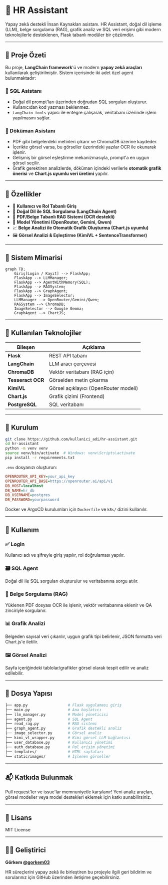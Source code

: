 # 🤖 HR Assistant

Yapay zekâ destekli İnsan Kaynakları asistanı. HR Assistant, doğal dil işleme (LLM), belge sorgulama (RAG), grafik analiz ve SQL veri erişimi gibi modern teknolojilerle desteklenen, Flask tabanlı modüler bir çözümdür.

---

## 📌 Proje Özeti

Bu proje, **LangChain framework**'ü ve modern **yapay zekâ araçları** kullanılarak geliştirilmiştir. Sistem içerisinde iki adet özel agent bulunmaktadır:

### 🧠 SQL Asistanı
- Doğal dil prompt'ları üzerinden doğrudan SQL sorguları oluşturur.
- Kullanıcıdan kod yazması beklenmez.
- `LangChain tools` yapısı ile entegre çalışarak, veritabanı üzerinde işlem yapılmasını sağlar.

### 📄 Döküman Asistanı
- PDF gibi belgelerdeki metinleri çıkarır ve ChromaDB üzerine kaydeder.
- İçerikte görsel varsa, bu görseller üzerindeki yazılar OCR ile okunarak işlenir.
- Gelişmiş bir görsel eşleştirme mekanizmasıyla, prompt'a en uygun görsel seçilir.
- Grafik gerektiren analizlerde, döküman içindeki verilerle **otomatik grafik önerisi** ve **Chart.js uyumlu veri üretimi** yapılır.

---

## 🚀 Özellikler

- 🔐 **Kullanıcı ve Rol Tabanlı Giriş**
- 💬 **Doğal Dil ile SQL Sorgulama (LangChain Agent)**
- 📄 **PDF/Belge Tabanlı RAG Sistemi (OCR destekli)**
- 🧠 **Model Yönetimi (OpenRouter, Gemini, Qwen)**
- 📈 **Belge Analizi ile Otomatik Grafik Oluşturma (Chart.js uyumlu)**
- 🖼️ **Görsel Analizi & Eşleştirme (KimiVL + SentenceTransformer)**

---

## 🧱 Sistem Mimarisi

```mermaid
graph TD;
    Giriş[Login / Kayıt] --> FlaskApp;
    FlaskApp --> LLMManager;
    FlaskApp --> AgentWithMemory(SQL);
    FlaskApp --> RAGSystem;
    FlaskApp --> GraphAgent;
    FlaskApp --> ImageSelector;
    LLMManager --> OpenRouter/Gemini/Qwen;
    RAGSystem --> ChromaDB;
    ImageSelector --> Google Gemma;
    GraphAgent --> ChartJS;
```

---

## 🧰 Kullanılan Teknolojiler

| Bileşen | Açıklama |
|--------|----------|
| **Flask** | REST API tabanı |
| **LangChain** | LLM aracı çerçevesi |
| **ChromaDB** | Vektör veritabanı (RAG için) |
| **Tesseract OCR** | Görselden metin çıkarma |
| **KimiVL** | Görsel açıklayıcı (OpenRouter modeli) |
| **Chart.js** | Grafik çizimi (Frontend) |
| **PostgreSQL** | SQL veritabanı |

---

## 🔧 Kurulum

```bash
git clone https://github.com/kullanici_adi/hr-assistant.git
cd hr-assistant
python -m venv venv
source venv/bin/activate  # Windows: venv\Scripts\activate
pip install -r requirements.txt
```

`.env` dosyanızı oluşturun:

```ini
OPENROUTER_API_KEY=your_api_key
OPENROUTER_API_BASE=https://openrouter.ai/api/v1
DB_HOST=localhost
DB_NAME=hr_db
DB_USERNAME=postgres
DB_PASSWORD=yourpassword
```

Docker ve ArgoCD kurulumları için `Dockerfile` ve `k8s/` dizini kullanılır.

---

## 📌 Kullanım

### ✅ Login
Kullanıcı adı ve şifreyle giriş yapılır, rol doğrulaması yapılır.

### 🗃️ SQL Agent
Doğal dil ile SQL sorguları oluşturulur ve veritabanına sorgu atılır.

### 📄 Belge Sorgulama (RAG)
Yüklenen PDF dosyası OCR ile işlenir, vektör veritabanına eklenir ve QA zinciriyle sorgulanır.

### 📊 Grafik Analizi
Belgeden sayısal veri çıkarılır, uygun grafik tipi belirlenir, JSON formatta veri Chart.js'e iletilir.

### 🖼️ Görsel Analizi
Sayfa içeriğindeki tablolar/grafikler görsel olarak tespit edilir ve analiz edilebilir.

---

## 📁 Dosya Yapısı

```bash
├── app.py                  # Flask uygulaması giriş
├── main.py                 # Ana başlatıcı
├── llm_manager.py          # Model yöneticisi
├── agent.py                # SQL Agent
├── read_rag.py             # RAG sistemi
├── graph_agent.py          # Grafik destekli analiz
├── image_selector.py       # Görsel analiz
├── kimi_vl_wrapper.py      # Kimi görsel LLM bağlantısı
├── user_database.py        # Kullanıcı yönetimi
├── auth_database.py        # Rol erişim yönetimi
├── templates/              # HTML sayfaları
└── static/images/          # İşlenen görseller
```

---

## 📬 Katkıda Bulunmak
Pull request'ler ve issue'lar memnuniyetle karşılanır! Yeni analiz araçları, görsel modeller veya model destekleri eklemek için katkı sunabilirsiniz.

---

## 📜 Lisans
MIT License

---

## 🧑‍💻 Geliştirici
**Görkem [@gorkem03](https://github.com/gorkem03)**

HR süreçlerini yapay zekâ ile birleştiren bu projeyle ilgili geri bildirim ve sorularınız için GitHub üzerinden iletişime geçebilirsiniz.
